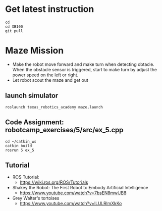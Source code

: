 # Get latest instruction 
```
cd
cd XB100
git pull
```

# Maze Mission
 * Make the robot move forward and make turn when detecting obtacle. 
   When the obstacle sensor is triggered, start to make turn by adjust the power speed on the left or right. 
 * Let robot scout the maze and get out 

## launch simulator 
```
roslaunch texas_robotics_academy maze.launch
```

## Code Assignment: robotcamp_exercises/5/src/ex_5.cpp
```
cd ~/catkin_ws
catkin build
rosrun 5 ex_5
```

## Tutorial 
* ROS Tutorial:
  * https://wiki.ros.org/ROS/Tutorials
* Shakey the Robot: The First Robot to Embody Artificial Intelligence
  * https://www.youtube.com/watch?v=7bsEN8mwUB8
* Grey Walter's tortoises
  * https://www.youtube.com/watch?v=lLULRlmXkKo
